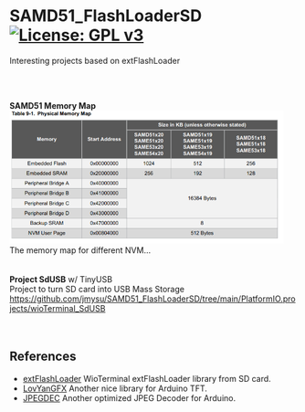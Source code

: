 # SAMD51_FlashLoaderSD [![License: GPL v3](https://img.shields.io/badge/License-GPLv3-blue.svg)](https://www.gnu.org/licenses/gpl-3.0)<br>
Interesting projects based on extFlashLoader
<br>


<br>
<br>



__SAMD51 Memory Map__ <br>
<img src="pic/SAMD51NVM.png" width=480><br>
The memory map for different NVM...<br>
<br><br>
__Project SdUSB__ w/ TinyUSB<br>
Project to turn SD card into USB Mass Storage <br>
https://github.com/jmysu/SAMD51_FlashLoaderSD/tree/main/PlatformIO.projects/wioTerminal_SdUSB<br>
<br>
<br>


## References
  - [extFlashLoader](https://github.com/ciniml/ExtFlashLoader) WioTerminal extFlashLoader library from SD card.
  - [LovYanGFX](https://github.com/lovyan03/LovyanGFX) Another nice library for Arduino TFT.
  - [JPEGDEC](https://github.com/bitbank2/JPEGDEC) Another optimized JPEG Decoder for Arduino.
